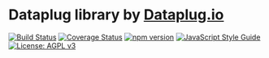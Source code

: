 # Dataplug library by [Dataplug.io](https://dataplug.io)

[![Build Status](https://travis-ci.org/dataplug-io/dataplug.svg?branch=master)](https://travis-ci.org/dataplug-io/dataplug)
[![Coverage Status](https://coveralls.io/repos/github/dataplug-io/dataplug/badge.svg?branch=master)](https://coveralls.io/github/dataplug-io/dataplug?branch=master)
[![npm version](https://badge.fury.io/js/%40dataplug%2Fdataplug.svg)](https://badge.fury.io/js/%40dataplug%2Fdataplug)
[![JavaScript Style Guide](https://img.shields.io/badge/code_style-standard-brightgreen.svg)](https://standardjs.com)
[![License: AGPL v3](https://img.shields.io/badge/License-AGPL%20v3-blue.svg)](https://www.gnu.org/licenses/agpl-3.0)
